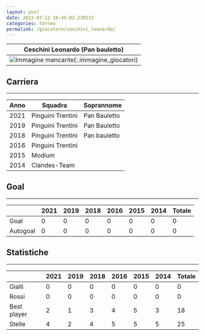 ```yaml
---
layout: post
date: 2022-07-12 16:45:02.230215
categories: torneo
permalink: /giocatore/ceschini_leonardo/
---
```

<link rel='stylesheets' href='./../assets/giocatori.css'>

| Ceschini Leonardo (Pan bauletto) |
|:-----:|
| ![Immagine mancante]('./../../assets/giocatori/ceschini_leonardo.png){:.immagine_giocatori} |


## Carriera
----

|Anno|Squadra|Soprannome|
|:---:|---|---|
|2021|Pinguini Trentini|Pan Bauletto|
|2019|Pinguini Trentini|Pan Bauletto|
|2018|Pinguini Trentini|Pan bauletto|
|2016|Pinguini Trentini||
|2015|Modium||
|2014|Clandes-Team||


## Goal
----

| |2021|2019|2018|2016|2015|2014| Totale |
|---|---|---|---|---|---|---|---|
|Goal|0|0|0|0|0|0|0|
|Autogoal|0|0|0|0|0|0|0|


## Statistiche
----

| |2021|2019|2018|2016|2015|2014| Totale |
|---|---|---|---|---|---|---|---|
|Gialli|0|0|0|0|0|0|0|
|Rossi|0|0|0|0|0|0|0|
|Best player|2|1|3|4|5|3|18|
|Stelle|4|2|4|5|5|5|25|